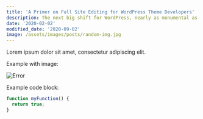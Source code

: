 ```yaml
---
title: 'A Primer on Full Site Editing for WordPress Theme Developers'
description: The next big shift for WordPress, nearly as monumental as the block editor itself, is a concept known as full site editing.\nFull site editing (FSE) is very much still experimental, but the concepts are clearly in view. Imagine being able to change your site’s header, footer, single, and even archive templates, with minimal effort-all within the block editor. That’s the promise behind full site editing.
date: '2020-02-02'
modified_date: '2020-09-02'
image: /assets/images/posts/random-img.jpg
---
```


Lorem ipsum dolor sit amet, consectetur adipiscing elit.

Example with image:

![Error](@@baseUrl@@/assets/images/posts/error.png)

Example code block:

```js
function myFunction() {
  return true;
}
```
